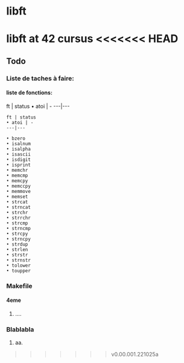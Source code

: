 # libft
libft at 42 cursus
<<<<<<< HEAD
=======

## Todo

### Liste de taches à faire:
#### liste de fonctions:    
ft | status
• atoi | -
---|---



    ft | status
    • atoi | -
    ---|---

    • bzero
    • isalnum    
    • isalpha
    • isascii
    • isdigit
    • isprint
    • memchr
    • memcmp
    • memcpy
    • memccpy
    • memmove
    • memset
    • strcat
    • strncat
    • strchr
    • strrchr
    • strcmp
    • strncmp
    • strcpy
    • strncpy
    • strdup
    • strlen
    • strstr
    • strnstr
    • tolower
    • toupper
    
### Makefile

#### 4eme
  1. ....
 
### Blablabla
  1. aa.
>>>>>>> v0.00.001.221025a
